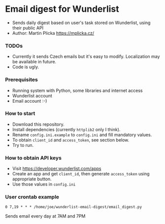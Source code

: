 # Email digest for Wunderlist #

* Sends daily digest based on user's task stored on Wunderlist, using their public API
* Author: Martin Plicka <https://mplicka.cz/>

### TODOs ###
* Currently it sends Czech emails but it's easy to modify. Localization may be available in future.
* Code is ugly.

### Prerequisites ###
* Running system with Python, some libraries and internet access
* Wunderlist account
* Email account :-)

### How to start ###

* Download this repository.
* Install dependencies (currently `httplib2` only I think).
* Rename `config.ini.example` to `config.ini` and fill mandatory values.
* To obtain `client_id` and `access_token`, see section below.
* Try to run.

### How to obtain API keys ###
* Visit https://developer.wunderlist.com/apps
* Create an app and get `client_id`, then generate `access_token` using appropriate button.
* Use those values in `config.ini`

### User crontab example ###
```
0 7,19 * * * /home/joe/wunderlist-email-digest/email_digest.py
```
Sends email every day at 7AM and 7PM